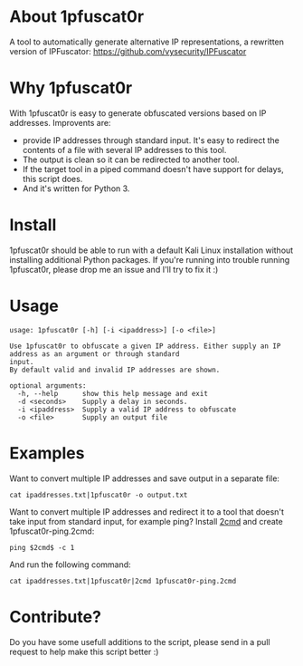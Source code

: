 # About 1pfuscat0r
A tool to automatically generate alternative IP representations, a rewritten version of IPFuscator: https://github.com/vysecurity/IPFuscator

# Why 1pfuscat0r
With 1pfuscat0r is easy to generate obfuscated versions based on IP addresses. Improvents are:
* provide IP addresses through standard input. It's easy to redirect the contents of a file with several IP addresses to this tool.
* The output is clean so it can be redirected to another tool.
* If the target tool in a piped command doesn't have support for delays, this script does.
* And it's written for Python 3.

# Install
1pfuscat0r should be able to run with a default Kali Linux installation without installing additional Python packages. If you're running into trouble running 1pfuscat0r, please drop me an issue and I'll try to fix it :)

# Usage
```
usage: 1pfuscat0r [-h] [-i <ipaddress>] [-o <file>]

Use 1pfuscat0r to obfuscate a given IP address. Either supply an IP address as an argument or through standard
input. 
By default valid and invalid IP addresses are shown.

optional arguments:
  -h, --help      show this help message and exit
  -d <seconds>    Supply a delay in seconds.
  -i <ipaddress>  Supply a valid IP address to obfuscate
  -o <file>       Supply an output file
```
# Examples
Want to convert multiple IP addresses and save output in a separate file:
```
cat ipaddresses.txt|1pfuscat0r -o output.txt 
```
Want to convert multiple IP addresses and redirect it to a tool that doesn't take input from standard input, for example ping?
Install [2cmd](https://github.com/Zarcolio/2cmd) and create 1pfuscat0r-ping.2cmd:
```
ping $2cmd$ -c 1
```
And run the following command:

```
cat ipaddresses.txt|1pfuscat0r|2cmd 1pfuscat0r-ping.2cmd
```

# Contribute?
Do you have some usefull additions to the script, please send in a pull request to help make this script better :)
